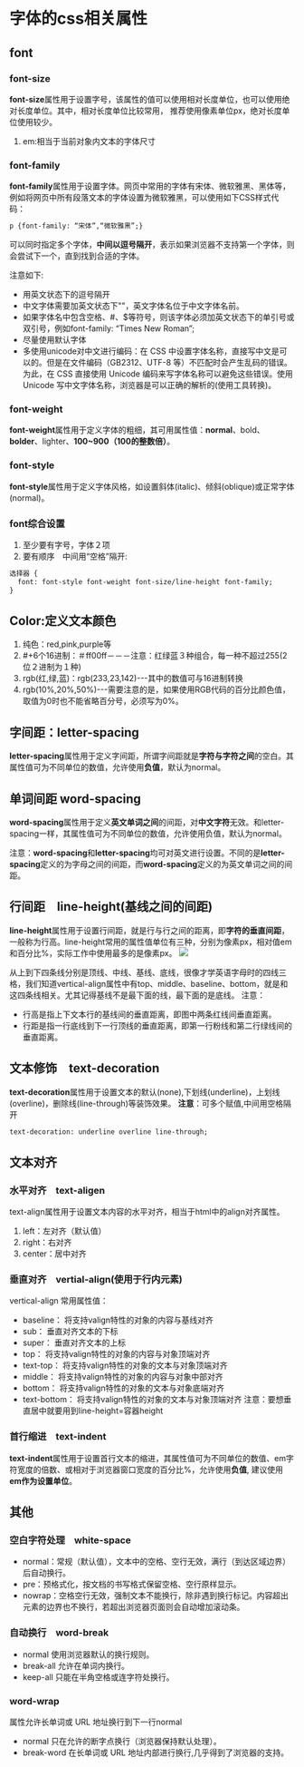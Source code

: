 # 字体的css相关属性
## font
### font-size
  **font-size**属性用于设置字号，该属性的值可以使用相对长度单位，也可以使用绝对长度单位。其中，相对长度单位比较常用，
推荐使用像素单位px，绝对长度单位使用较少。
1. em:相当于当前对象内文本的字体尺寸
### font-family

**font-family**属性用于设置字体。网页中常用的字体有宋体、微软雅黑、黑体等，例如将网页中所有段落文本的字体设置为微软雅黑，可以使用如下CSS样式代码：
```html
p {font-family: “宋体”,“微软雅黑”;}
```
可以同时指定多个字体，**中间以逗号隔开**，表示如果浏览器不支持第一个字体，则会尝试下一个，直到找到合适的字体。

注意如下:
* 用英文状态下的逗号隔开
* 中文字体需要加英文状态下""，英文字体名位于中文字体名前。
* 如果字体名中包含空格、#、$等符号，则该字体必须加英文状态下的单引号或双引号，例如font-family: “Times New Roman”;
* 尽量使用默认字体
* 多使用unicode对中文进行编码：在 CSS 中设置字体名称，直接写中文是可以的。但是在文件编码（GB2312、UTF-8 等）不匹配时会产生乱码的错误。为此，在 CSS 直接使用 Unicode 编码来写字体名称可以避免这些错误。使用 Unicode 写中文字体名称，浏览器是可以正确的解析的(使用工具转换)。

### font-weight

**font-weight**属性用于定义字体的粗细，其可用属性值：**normal**、bold、**bolder**、lighter、**100~900（100的整数倍）**。

### font-style
**font-style**属性用于定义字体风格，如设置斜体(italic)、倾斜(oblique)或正常字体(normal)。
### font综合设置
1. 至少要有字号，字体２项
2. 要有顺序　中间用“空格”隔开:
```html
选择器 {
  font: font-style font-weight font-size/line-height font-family;
}
```

## Color:定义文本颜色
1. 纯色：red,pink,purple等
2. #+6个16进制：＃ff00ff－－－注意：红绿蓝３种组合，每一种不超过255(2位２进制为１种)
3. rgb(红,绿,蓝)：rgb(233,23,142)---其中的数值可与16进制转换
4. rgb(10%,20%,50%)---需要注意的是，如果使用RGB代码的百分比颜色值，取值为0时也不能省略百分号，必须写为0%。

## 字间距：letter-spacing

**letter-spacing**属性用于定义字间距，所谓字间距就是**字符与字符之间**的空白。其属性值可为不同单位的数值，允许使用**负值**，默认为normal。

## 单词间距 word-spacing

**word-spacing**属性用于定义**英文单词之间**的间距，对**中文字符**无效。和letter-spacing一样，其属性值可为不同单位的数值，允许使用负值，默认为normal。

注意：**word-spacing**和**letter-spacing**均可对英文进行设置。不同的是**letter-spacing**定义的为字母之间的间距，而**word-spacing**定义的为英文单词之间的间距。

## 行间距　line-height(基线之间的间距)

**line-height**属性用于设置行间距，就是行与行之间的距离，即**字符的垂直间距**，一般称为行高。line-height常用的属性值单位有三种，分别为像素px，相对值em和百分比%，实际工作中使用最多的是像素px。
![](http://i1.piimg.com/1949/304c3161956886fe.png)

从上到下四条线分别是顶线、中线、基线、底线，很像才学英语字母时的四线三格，我们知道vertical-align属性中有top、middle、baseline、bottom，就是和这四条线相关。尤其记得基线不是最下面的线，最下面的是底线。
注意：
* 行高是指上下文本行的基线间的垂直距离，即图中两条红线间垂直距离。
* 行距是指一行底线到下一行顶线的垂直距离，即第一行粉线和第二行绿线间的垂直距离。

## 文本修饰　text-decoration

**text-decoration**属性用于设置文本的默认(none),下划线(underline)，上划线(overline)，删除线(line-through)等装饰效果。
**注意**：可多个赋值,中间用空格隔开
```html
text-decoration: underline overline line-through;
```
## 文本对齐
### 水平对齐　text-aligen

text-align属性用于设置文本内容的水平对齐，相当于html中的align对齐属性。
1. left：左对齐（默认值）
2. right：右对齐
3. center：居中对齐

### 垂直对齐　vertial-align(使用于行内元素)

vertical-align 常用属性值：
* baseline： 将支持valign特性的对象的内容与基线对齐
* sub： 垂直对齐文本的下标
* super： 垂直对齐文本的上标
* top： 将支持valign特性的对象的内容与对象顶端对齐
* text-top： 将支持valign特性的对象的文本与对象顶端对齐
* middle： 将支持valign特性的对象的内容与对象中部对齐
* bottom： 将支持valign特性的对象的文本与对象底端对齐
* text-bottom： 将支持valign特性的对象的文本与对象顶端对齐
注意：要想垂直居中就要用到line-height=容器height

### 首行缩进　text-indent

**text-indent**属性用于设置首行文本的缩进，其属性值可为不同单位的数值、em字符宽度的倍数、或相对于浏览器窗口宽度的百分比%，允许使用**负值**, 建议使用**em作为设置单位**。

## 其他
### 空白字符处理　white-space

* normal：常规（默认值），文本中的空格、空行无效，满行（到达区域边界）后自动换行。
* pre：预格式化，按文档的书写格式保留空格、空行原样显示。
* nowrap：空格空行无效，强制文本不能换行，除非遇到换行标记。内容超出元素的边界也不换行，若超出浏览器页面则会自动增加滚动条。
### 自动换行　word-break

* normal 使用浏览器默认的换行规则。
* break-all 允许在单词内换行。
* keep-all 只能在半角空格或连字符处换行。

### word-wrap
属性允许长单词或 URL 地址换行到下一行normal
* normal 只在允许的断字点换行（浏览器保持默认处理）。
* break-word 在长单词或 URL 地址内部进行换行,几乎得到了浏览器的支持。



